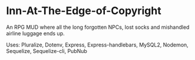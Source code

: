 # Inn-At-The-Edge-of-Copyright

An RPG MUD where all the long forgotten NPCs, lost socks and mishandled airline luggage ends up.



Uses: Pluralize, Dotenv, Express, Express-handlebars, MySQL2, Nodemon, Sequelize, Sequelize-cli, PubNub
